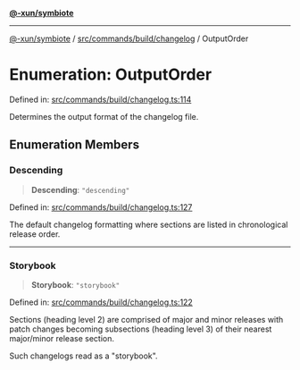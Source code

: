 [**@-xun/symbiote**](../../../../../README.md)

***

[@-xun/symbiote](../../../../../README.md) / [src/commands/build/changelog](../README.md) / OutputOrder

# Enumeration: OutputOrder

Defined in: [src/commands/build/changelog.ts:114](https://github.com/Xunnamius/symbiote/blob/71ec833685b57a820bf8f2491ca78156a6893662/src/commands/build/changelog.ts#L114)

Determines the output format of the changelog file.

## Enumeration Members

### Descending

> **Descending**: `"descending"`

Defined in: [src/commands/build/changelog.ts:127](https://github.com/Xunnamius/symbiote/blob/71ec833685b57a820bf8f2491ca78156a6893662/src/commands/build/changelog.ts#L127)

The default changelog formatting where sections are listed in chronological
release order.

***

### Storybook

> **Storybook**: `"storybook"`

Defined in: [src/commands/build/changelog.ts:122](https://github.com/Xunnamius/symbiote/blob/71ec833685b57a820bf8f2491ca78156a6893662/src/commands/build/changelog.ts#L122)

Sections (heading level 2) are comprised of major and minor releases with
patch changes becoming subsections (heading level 3) of their nearest
major/minor release section.

Such changelogs read as a "storybook".
